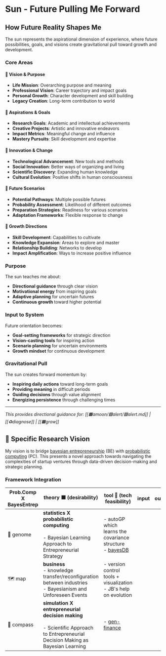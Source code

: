 # Sun - Future Pulling Me Forward

## How Future Reality Shapes Me

The sun represents the aspirational dimension of experience, where future possibilities, goals, and visions create gravitational pull toward growth and development.

### Core Areas

#### 🎯 Vision & Purpose
- **Life Mission**: Overarching purpose and meaning
- **Professional Vision**: Career trajectory and impact goals
- **Personal Growth**: Character development and skill building
- **Legacy Creation**: Long-term contribution to world

#### 🌟 Aspirations & Goals
- **Research Goals**: Academic and intellectual achievements
- **Creative Projects**: Artistic and innovative endeavors
- **Impact Metrics**: Meaningful change and influence
- **Mastery Pursuits**: Skill development and expertise

#### 🚀 Innovation & Change
- **Technological Advancement**: New tools and methods
- **Social Innovation**: Better ways of organizing and living
- **Scientific Discovery**: Expanding human knowledge
- **Cultural Evolution**: Positive shifts in human consciousness

#### 🔮 Future Scenarios
- **Potential Pathways**: Multiple possible futures
- **Probability Assessment**: Likelihood of different outcomes
- **Preparation Strategies**: Readiness for various scenarios
- **Adaptation Frameworks**: Flexible response to change

#### 🌱 Growth Directions
- **Skill Development**: Capabilities to cultivate
- **Knowledge Expansion**: Areas to explore and master
- **Relationship Building**: Networks to develop
- **Impact Amplification**: Ways to increase positive influence

### Purpose
The sun teaches me about:
- **Directional guidance** through clear vision
- **Motivational energy** from inspiring goals
- **Adaptive planning** for uncertain futures
- **Continuous growth** toward higher potential

### Input to System
Future orientation becomes:
- **Goal-setting frameworks** for strategic direction
- **Vision-casting tools** for inspiring action
- **Scenario planning** for uncertain environments
- **Growth mindset** for continuous development

### Gravitational Pull
The sun creates forward momentum by:
- **Inspiring daily actions** toward long-term goals
- **Providing meaning** in difficult periods
- **Guiding decisions** through value alignment
- **Energizing persistence** through challenging times

---

*This provides directional guidance for: [[🟧amoon/🟪alert/🟪alert.md]] | [[♻️diagnose]] | [[🟧grow]]*

## 🔴 Specific Research Vision

My vision is to bridge [bayesian entrepreneurship](https://www.entrepreneurial-strategy.net/) (BE) with [probabilistic computing](http://probcomp.csail.mit.edu/) (PC). This presents a novel approach towards navigating the complexities of startup ventures through data-driven decision-making and strategic planning.

### Framework Integration

| Prob.Comp X BayesEntrep | theory 🟩 (desirability) | tool 🔴 (tech feasibility) | input | output |
| ----------------------- | ------------------------ | -------------------------- | ----- | ------ |
| 🧬 genome               | **statistics X probabilistic computing**<br><br>- Bayesian Learning Approach to Entrepreneurial Strategy | - autoGP which learns the covariance structure<br>- [bayesDB](http://probcomp.csail.mit.edu/software/bayesdb/) | | |
| 🗺️ map                 | **business**<br>- knowledge transfer/reconfiguration between industries<br>- Bayesianism and Unforeseen Events | - version control tools + visualization<br>- JB's help on evolution | | |
| 🧭 compass              | **simulation X entrepreneurial decision making**<br><br>- Scientific Approach to Entrepreneurial Decision Making as Bayesian Learning | - [gen-finance](https://probcomp.github.io/gen-finance/) | | |